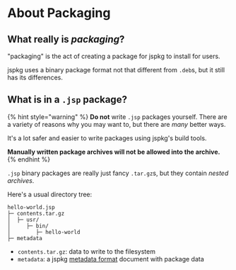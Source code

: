 # About Packaging

## What really is _packaging_?

  
"packaging" is the act of creating a package for jspkg to install for users.

jspkg uses a binary package format not that different from `.deb`s, but it still has its differences.

## What is in a `.jsp` package?

{% hint style="warning" %}
**Do not** write `.jsp` packages yourself. There are a variety of reasons why you may want to, but there are _many_ better ways.

It's a lot safer and easier to write packages using jspkg's build tools.

**Manually written package archives will not be allowed into the archive.**
{% endhint %}

`.jsp` binary packages are really just fancy `.tar.gz`s, but they contain _nested archives_.

Here's a usual directory tree:

```text
hello-world.jsp
├─ contents.tar.gz
│  ├─ usr/
│     ├─ bin/
│        ├─ hello-world
├─ metadata
```

* `contents.tar.gz`: data to write to the filesystem
* `metadata`: a jspkg [metadata format](metadata-format.md) document with package data

